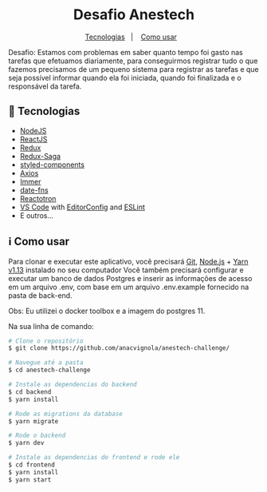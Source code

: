 <h1 align="center">
  Desafio Anestech
</h1>

<p align="center">
  <a href="#rocket-technologies">Tecnologias</a>&nbsp;&nbsp;&nbsp;|&nbsp;&nbsp;&nbsp;
  <a href="#information_source-how-to-use">Como usar</a>&nbsp;&nbsp;&nbsp;
</p>

<p>
  Desafio: Estamos com problemas em saber quanto tempo foi gasto nas tarefas que efetuamos diariamente, para conseguirmos registrar tudo o que fazemos precisamos de um pequeno sistema para registrar as tarefas e que seja possível informar quando ela foi iniciada, quando foi finalizada e o responsável da tarefa.
</p>

## :rocket: Tecnologias

- [NodeJS](https://nodejs.org)
- [ReactJS](https://reactjs.org/)
- [Redux](https://redux.js.org/)
- [Redux-Saga](https://redux-saga.js.org/)
- [styled-components](https://www.styled-components.com/)
- [Axios](https://github.com/axios/axios)
- [Immer](https://github.com/immerjs/immer)
- [date-fns](https://date-fns.org/)
- [Reactotron](https://infinite.red/reactotron)
- [VS Code][vc] with [EditorConfig][vceditconfig] and [ESLint][vceslint]
- E outros...

## :information_source: Como usar

Para clonar e executar este aplicativo, você precisará [Git](https://git-scm.com), [Node.js][nodejs] + [Yarn v1.13][yarn] instalado no seu computador
Você também precisará configurar e executar um banco de dados Postgres e inserir as informações de acesso em um arquivo .env, com base em um arquivo .env.example fornecido na pasta de back-end.

Obs: Eu utilizei o docker toolbox e a imagem do postgres 11.

Na sua linha de comando:

```bash
# Clone o repositório
$ git clone https://github.com/anacvignola/anestech-challenge/

# Navegue até a pasta
$ cd anestech-challenge

# Instale as dependencias do backend
$ cd backend
$ yarn install

# Rode as migrations da database
$ yarn migrate

# Rode o backend
$ yarn dev

# Instale as dependencias do frontend e rode ele
$ cd frontend
$ yarn install
$ yarn start

```

[nodejs]: https://nodejs.org/
[yarn]: https://yarnpkg.com/
[vc]: https://code.visualstudio.com/
[vceditconfig]: https://marketplace.visualstudio.com/items?itemName=EditorConfig.EditorConfig
[vceslint]: https://marketplace.visualstudio.com/items?itemName=dbaeumer.vscode-eslint
